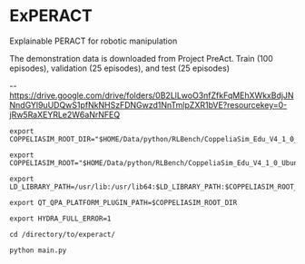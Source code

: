 # ExPERACT
Explainable PERACT for robotic manipulation

The demonstration data is downloaded from Project PreAct. Train (100 episodes), validation (25 episodes), and test (25 episodes)

--  https://drive.google.com/drive/folders/0B2LlLwoO3nfZfkFqMEhXWkxBdjJNNndGYl9uUDQwS1pfNkNHSzFDNGwzd1NnTmlpZXR1bVE?resourcekey=0-jRw5RaXEYRLe2W6aNrNFEQ

```
export COPPELIASIM_ROOT_DIR="$HOME/Data/python/RLBench/CoppeliaSim_Edu_V4_1_0_Ubuntu16_04"

export COPPELIASIM_ROOT="$HOME/Data/python/RLBench/CoppeliaSim_Edu_V4_1_0_Ubuntu16_04"

export LD_LIBRARY_PATH=/usr/lib:/usr/lib64:$LD_LIBRARY_PATH:$COPPELIASIM_ROOT_DIR

export QT_QPA_PLATFORM_PLUGIN_PATH=$COPPELIASIM_ROOT_DIR

export HYDRA_FULL_ERROR=1

cd /directory/to/experact/

python main.py
```